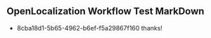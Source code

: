 ## OpenLocalization Workflow Test MarkDown
* 8cba18d1-5b65-4962-b6ef-f5a29867f160 
thanks!<!--HONumber=Mar16_HO4-->
